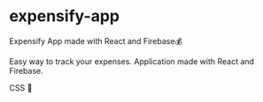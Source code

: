 # expensify-app
Expensify App made with React and Firebase💰

Easy way to track your expenses. Application made with React and Firebase.

CSS 💢
